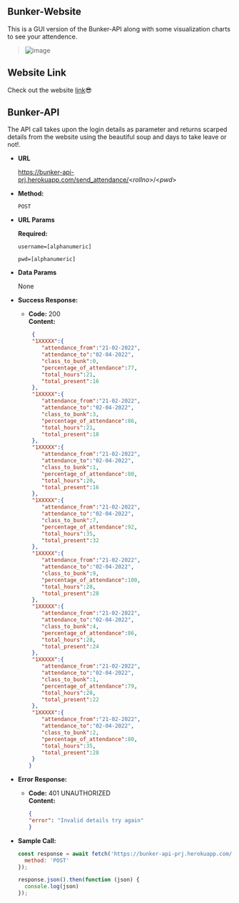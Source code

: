 **Bunker-Website**
----

  This is a GUI version of the Bunker-API along with some visualization charts to see your attendence.
  > ![image](https://user-images.githubusercontent.com/62739618/163450385-539888fd-f00b-431f-8881-ea2057722f81.png)
 
## Website Link

Check out the website [link](https://bunker-api-prj.herokuapp.com/)😎


**Bunker-API**
----
  The API call takes upon the login details as parameter and returns scarped details from the website using the beautiful soup and days to take leave or not!.

* **URL**

  https://bunker-api-prj.herokuapp.com/send_attendance/<_rollno_>/<_pwd_>

* **Method:**

  `POST`  
  
*  **URL Params**

   **Required:**
 
   `username=[alphanumeric]`
   
   `pwd=[alphanumeric]`
   
* **Data Params**

  None

* **Success Response:**
  
  * **Code:** 200 <br />
    **Content:** 
    ```json
     {
     "1XXXXX":{
        "attendance_from":"21-02-2022",
        "attendance_to":"02-04-2022",
        "class_to_bunk":0,
        "percentage_of_attendance":77,
        "total_hours":21,
        "total_present":16
     },
     "1XXXXX":{
        "attendance_from":"21-02-2022",
        "attendance_to":"02-04-2022",
        "class_to_bunk":3,
        "percentage_of_attendance":86,
        "total_hours":21,
        "total_present":18
     },
     "1XXXXX":{
        "attendance_from":"21-02-2022",
        "attendance_to":"02-04-2022",
        "class_to_bunk":1,
        "percentage_of_attendance":80,
        "total_hours":20,
        "total_present":16
     },
     "1XXXXX":{
        "attendance_from":"21-02-2022",
        "attendance_to":"02-04-2022",
        "class_to_bunk":7,
        "percentage_of_attendance":92,
        "total_hours":35,
        "total_present":32
     },
     "1XXXXX":{
        "attendance_from":"21-02-2022",
        "attendance_to":"02-04-2022",
        "class_to_bunk":9,
        "percentage_of_attendance":100,
        "total_hours":28,
        "total_present":28
     },
     "1XXXXX":{
        "attendance_from":"21-02-2022",
        "attendance_to":"02-04-2022",
        "class_to_bunk":4,
        "percentage_of_attendance":86,
        "total_hours":28,
        "total_present":24
     },
     "1XXXXX":{
        "attendance_from":"21-02-2022",
        "attendance_to":"02-04-2022",
        "class_to_bunk":1,
        "percentage_of_attendance":79,
        "total_hours":28,
        "total_present":22
     },
     "1XXXXX":{
        "attendance_from":"21-02-2022",
        "attendance_to":"02-04-2022",
        "class_to_bunk":2,
        "percentage_of_attendance":80,
        "total_hours":35,
        "total_present":28
     }
    }
    ```

 
* **Error Response:**

  * **Code:** 401 UNAUTHORIZED <br />
    **Content:** 
    ```json
    {
    "error": "Invalid details try again"
    }
    ```

* **Sample Call:**

  ```javascript
  const response = await fetch('https://bunker-api-prj.herokuapp.com/send_attendance/1****1/******', {
    method: 'POST'
  });

  response.json().then(function (json) {
    console.log(json)
  }); 
  ```
